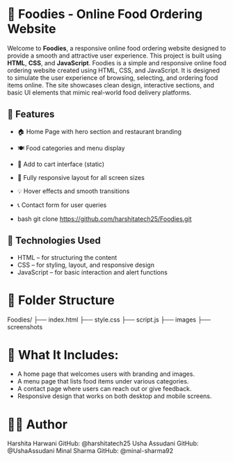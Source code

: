 # 🍔 Foodies - Online Food Ordering Website
Welcome to **Foodies**, a responsive online food ordering website designed to provide a smooth and attractive user experience. This project is built using **HTML**, **CSS**, and **JavaScript**.
Foodies is a simple and responsive online food ordering website created using HTML, CSS, and JavaScript. It is designed to simulate the user experience of browsing, selecting, and ordering food items online.
The site showcases clean design, interactive sections, and basic UI elements that mimic real-world food delivery platforms.

## 📌 Features
- 🏠 Home Page with hero section and restaurant branding
- 🍽️ Food categories and menu display
- 🛒 Add to cart interface (static)
- 📱 Fully responsive layout for all screen sizes
- 💡 Hover effects and smooth transitions
- 📞 Contact form for user queries

-  bash git clone
   https://github.com/harshitatech25/Foodies.git

 ## 🚀 Technologies Used
- HTML – for structuring the content
- CSS – for styling, layout, and responsive design
- JavaScript – for basic interaction and alert functions

# 📂 Folder Structure
Foodies/
├── index.html
├── style.css
├── script.js
├── images
├── screenshots

# 🌟 What It Includes:
- A home page that welcomes users with branding and images.
- A menu page that lists food items under various categories.
- A contact page where users can reach out or give feedback.
- Responsive design that works on both desktop and mobile screens.

# 👩‍💻 Author
Harshita Harwani
GitHub: @harshitatech25
Usha Assudani
GitHub: @UshaAssudani
Minal Sharma
GitHub: @minal-sharma92
